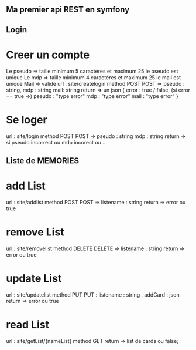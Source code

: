 ## Ma premier api REST en symfony

## Login

# Creer un compte

Le pseudo => taille minimum 5 caractéres et maximum 25 le pseudo est unique
Le mdp => taille minimum 4 caractéres et maximum 25 le mail est unique
Mail => valide
url : site/createlogin method POST
POST => pseudo : string, mdp : string mail: string
return => un json {
error : true / false,
(si error == true =>)
pseudo : "type error"
mdp : "type error"
mail : "type error"
}

# Se loger

url : site/login method POST
POST => pseudo : string mdp : string
return => si pseudo incorrect ou mdp incorect ou ...

## Liste de MEMORIES

# add List

url : site/addlist method POST
POST => listename : string
return => error ou true

# remove List

url : site/removelist method DELETE
DELETE => listename : string
return => error ou true

# update List

url : site/updatelist method PUT
PUT : listename : string , addCard : json
return => error ou true

# read List

url : site/getList/{nameList} method GET
return => list de cards ou false;
